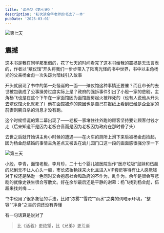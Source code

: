 ```yaml
---
title: '读余华《第七天》'
description: '初次读余华老师的书选了一本'
pubDate: '2025-03-01'
---
```

![第七天](https://x0.ifengimg.com/ucms/2021_09/801CA150057601C7BD03AD282B3A191CEA4B446A_size180_w1080_h1410.jpg "第七天")

## 震撼

这本书是我在同学那里借的，花了七天的时间看完了这本书给我的震撼是无法言表的，作者以“殡仪馆”开头将我们一步步带入了陆离光怪的书中世界，书中以主角杨光的父亲杨金彪一次失踪为暗线引入故事

开头就展现了书中的第一处怪诞的一面——殡仪馆这种事情还要催？而且市长的去世被包装成了公事操劳过度实际上是？政府的强拆事件引出了小殷一家的悲剧，主角杨飞也是在这个下午在一家面馆因为面馆厨房起火被炸死的（也有人说他从开头去殡仪馆火化就死了）他在面馆被炸的原因也是自己在报纸上看到已经是企业家的前妻割腕自杀的消息才没有跑。

这个时候怪诞的第二幕出现了——老板一家堵住往外跑的顾客坚持要让顾客付钱才走（后来知道不是因为老板吝啬而是因为老板因为政府在那时昏了头）

去世之后就开始讲主角小时候的遭遇——在火车的厕所上滑下来后被杨金彪捡起，因为杨金彪结婚的事情主角差点又被丢在幼儿园门口这一段的画面感很强分享一下

![第三天](https://www.linexic.top/img/blog/diqitian.webp)

小殷，李青，面馆老板，李月珍，二十七个婴儿被医院当作“医疗垃圾”鼠妹和伍超的悲剧无不让人心头一颤，市长浓妆艳抹来火化且进入VIP套房等待有让人感觉钱对于权还是略逊一色同时又会抱怨社会和政府的不作为，乱作为。余华是很会写悲剧的就像史铁生很会写散文。好在余华最后还是平静的谢幕：杨飞找到杨金彪，伍超来找刘梅……

书中也用了很多象征的手法，比如“浓雾”“雪花”“雨水”之类的词暗示环境，“整容”“净身”之类的词还没有弄懂

有一句话算是说对了
> 比《活着》更绝望，比《兄弟》更荒诞
